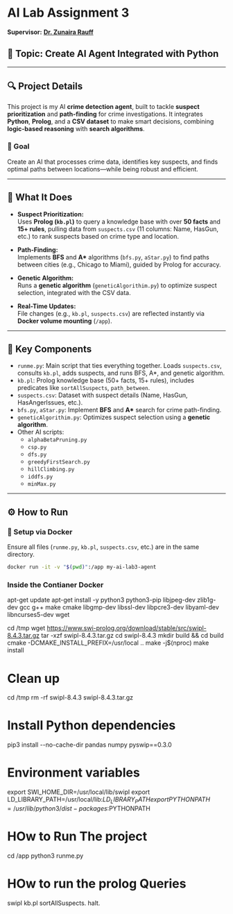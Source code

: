 # AI Lab Assignment 3  
**Supervisor:** [**Dr. Zunaira Rauff**](https://scholar.google.com/citations?user=YOUR_SUPERVISOR_ID_HERE)

## 🧠 Topic: Create AI Agent Integrated with Python

---

## 🔍 Project Details

This project is my AI **crime detection agent**, built to tackle **suspect prioritization** and **path-finding** for crime investigations. It integrates **Python**, **Prolog**, and a **CSV dataset** to make smart decisions, combining **logic-based reasoning** with **search algorithms**.

### 🎯 Goal
Create an AI that processes crime data, identifies key suspects, and finds optimal paths between locations—while being robust and efficient.

---

## 🚀 What It Does

- **Suspect Prioritization:**  
  Uses **Prolog (`kb.pl`)** to query a knowledge base with over **50 facts** and **15+ rules**, pulling data from `suspects.csv` (11 columns: Name, HasGun, etc.) to rank suspects based on crime type and location.

- **Path-Finding:**  
  Implements **BFS** and **A\*** algorithms (`bfs.py`, `aStar.py`) to find paths between cities (e.g., Chicago to Miami), guided by Prolog for accuracy.

- **Genetic Algorithm:**  
  Runs a **genetic algorithm** (`geneticAlgorithim.py`) to optimize suspect selection, integrated with the CSV data.

- **Real-Time Updates:**  
  File changes (e.g., `kb.pl`, `suspects.csv`) are reflected instantly via **Docker volume mounting** (`/app`).

---

## 🧩 Key Components

- `runme.py`: Main script that ties everything together. Loads `suspects.csv`, consults `kb.pl`, adds suspects, and runs BFS, A*, and genetic algorithm.
- `kb.pl`: Prolog knowledge base (50+ facts, 15+ rules), includes predicates like `sortAllSuspects`, `path_between`.
- `suspects.csv`: Dataset with suspect details (Name, HasGun, HasAngerIssues, etc.).
- `bfs.py`, `aStar.py`: Implement **BFS** and **A\*** search for crime path-finding.
- `geneticAlgorithim.py`: Optimizes suspect selection using a **genetic algorithm**.
- Other AI scripts:
  - `alphaBetaPruning.py`
  - `csp.py`
  - `dfs.py`
  - `greedyFirstSearch.py`
  - `hillClimbing.py`
  - `iddfs.py`
  - `minMax.py`

---

## ⚙️ How to Run

### 🐳 Setup via Docker

Ensure all files (`runme.py`, `kb.pl`, `suspects.csv`, etc.) are in the same directory.

```bash
docker run -it -v "$(pwd)":/app my-ai-lab3-agent
```
### Inside the Contianer Docker
apt-get update
apt-get install -y python3 python3-pip libjpeg-dev zlib1g-dev gcc g++ make cmake libgmp-dev libssl-dev libpcre3-dev libyaml-dev libncurses5-dev wget

cd /tmp
wget https://www.swi-prolog.org/download/stable/src/swipl-8.4.3.tar.gz
tar -xzf swipl-8.4.3.tar.gz
cd swipl-8.4.3
mkdir build && cd build
cmake -DCMAKE_INSTALL_PREFIX=/usr/local ..
make -j$(nproc)
make install

# Clean up
cd /tmp
rm -rf swipl-8.4.3 swipl-8.4.3.tar.gz

# Install Python dependencies
pip3 install --no-cache-dir pandas numpy pyswip==0.3.0

# Environment variables
export SWI_HOME_DIR=/usr/local/lib/swipl
export LD_LIBRARY_PATH=/usr/local/lib:$LD_LIBRARY_PATH
export PYTHONPATH=/usr/lib/python3/dist-packages:$PYTHONPATH

# HOw to Run The project
cd /app
python3 runme.py

# HOw to run the prolog Queries

swipl kb.pl
sortAllSuspects.
halt.
